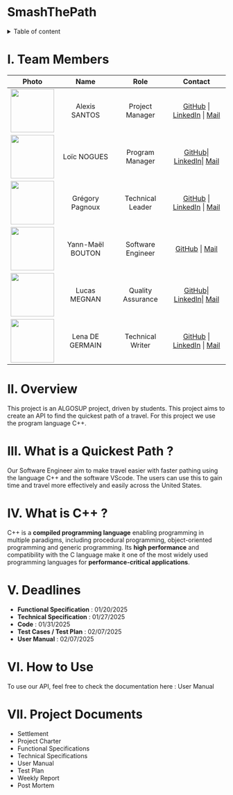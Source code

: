 # SmashThePath

<details>

<summary> Table of content </summary>

- [2024-2025-project-3-quickest-path-team-1](#2024-2025-project-3-quickest-path-team-1)
- [I. Team Members](#i-team-members)
- [II. Overview](#ii-overview)
- [III. What is Quickest Path ?](#iii-what-is-quickest-path-)
- [IV. What is C++ ?](#iv-what-is-c-)
- [V. Deadlines](#v-deadlines)
- [VI. How to Use](#vi-how-to-use)
- [VII. Project Documents](#vii-project-documents)
- [VIII. MIT License](#viii-mit-license)

</details>

# I. Team Members

|Photo|Name|Role|Contact|
|:-:|:-:|:-:|:-:|
|<img src="https://ca.slack-edge.com/T0871HD8PPG-U0875AXD1J9-gf5a3f7a9328-192" width="100" height="100">|Alexis SANTOS|Project Manager|[GitHub](https://github.com/Mamoru-fr) \| [LinkedIn](https://www.linkedin.com/in/alexis-santos-83481031b/) \| [Mail](mailto:alexis.santos@algosup.com) |
|<img src="https://ca.slack-edge.com/T0871HD8PPG-U086WKXDVHD-cb7be3785c03-192" width="100" height="100">|Loïc NOGUES|Program Manager|[GitHub](https://github.com/Loic-nogues)\| [LinkedIn](https://www.linkedin.com/in/loic-nogues-459606339/)\| [Mail](mailto:loic.nogres@algosup.com)|
|<img src="https://ca.slack-edge.com/T07NMGKN89J-U07NG76JG21-c0a56378ea45-512" width="100" height="100">|Grégory Pagnoux|Technical Leader|[GitHub](https://github.com/Gregory-Pagnoux) \| [LinkedIn](https://www.linkedin.com/in/grégory-pagnoux-313b3a251/) \| [Mail](mailto:gregory.pagnoux@algosup.com)|
|<img src="https://ca.slack-edge.com/T0871HD8PPG-U0875BLK3PF-g5b656b3184b-192" width="100" height="100">|Yann-Maël BOUTON|Software Engineer|[GitHub](https://github.com/devnjoyer) \| [Mail](mailto:yann-mael.bouton@algosup.com)|
|<img src="https://ca.slack-edge.com/T0871HD8PPG-U087FQUB4BW-ab023db594b4-192" width="100" height="100">|Lucas MEGNAN|Quality Assurance|[GitHub](https://github.com/LucasMegnan)\| [LinkedIn](https://www.linkedin.com/in/lucas-megnan/)\|  [Mail](mailto:lucas.megnan@algosup.com)|
|<img src="https://ca.slack-edge.com/T0871HD8PPG-U087D5NNFSN-gd49a1525f78-192" width="100" height="100">|Lena DE GERMAIN|Technical Writer|[GitHub](https://github.com/lenadg18) \| [LinkedIn](https://www.linkedin.com/in/lena-degermain-5535a032a/) \| [Mail](mailto:lena.degermain@algosup.com)|

# II. Overview

This project is an ALGOSUP project, driven by students. This project aims to create an API to find the quickest path of a travel. For this project we use the program language C++. 

# III. What is a Quickest Path ?

Our Software Engineer aim to make travel easier with faster pathing using the language C++ and the software VScode. The users can use this to gain time and travel more effectively and easily across the United States.

# IV. What is C++ ?

C++ is a **compiled programming language** enabling programming in multiple paradigms, including procedural programming, object-oriented programming and generic programming. Its **high performance** and compatibility with the C language make it one of the most widely used programming languages for **performance-critical applications**.

# V. Deadlines

* **Functional Specification** : 01/20/2025
* **Technical Specification** : 01/27/2025
* **Code** : 01/31/2025
* **Test Cases / Test Plan** : 02/07/2025
* **User Manual** : 02/07/2025
  
# VI. How to Use

To use our API, feel free to check the documentation here : User Manual 

# VII. Project Documents

* Settlement
* Project Charter
* Functional Specifications
* Technical Specifications
* User Manual
* Test Plan
* Weekly Report
* Post Mortem
